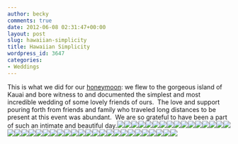 ```yaml
---
author: becky
comments: true
date: 2012-06-08 02:31:47+00:00
layout: post
slug: hawaiian-simplicity
title: Hawaiian Simplicity
wordpress_id: 3647
categories:
- Weddings
---
```


This is what we did for our [honeymoon](http://www.jennrepp-photoblog.com/2012/06/06/lovely-seattle-wedding-photographer-2/): we flew to the gorgeous island of Kauai and bore witness to and documented the simplest and most incredible wedding of some lovely friends of ours.  The love and support pouring forth from friends and family who traveled long distances to be present at this event was abundant.  We are so grateful to have been a part of such an intimate and beautiful day.[![](http://www.beckyjenson.com/wp-content/uploads/2012/06/blog-May12-0002-25.jpg)](http://www.beckyjenson.com/wp-content/uploads/2012/06/blog-May12-0002-25.jpg)[![](http://www.beckyjenson.com/wp-content/uploads/2012/06/blog-May12-00015.jpg)](http://www.beckyjenson.com/wp-content/uploads/2012/06/blog-May12-00015.jpg)[![](http://www.beckyjenson.com/wp-content/uploads/2012/06/blog-May12-00025.jpg)](http://www.beckyjenson.com/wp-content/uploads/2012/06/blog-May12-00025.jpg)[![](http://www.beckyjenson.com/wp-content/uploads/2012/06/blog-May12-0001-25.jpg)](http://www.beckyjenson.com/wp-content/uploads/2012/06/blog-May12-0001-25.jpg)[![](http://www.beckyjenson.com/wp-content/uploads/2012/06/blog-May12-00035.jpg)](http://www.beckyjenson.com/wp-content/uploads/2012/06/blog-May12-00035.jpg)[![](http://www.beckyjenson.com/wp-content/uploads/2012/06/blog-May12-00045.jpg)](http://www.beckyjenson.com/wp-content/uploads/2012/06/blog-May12-00045.jpg)[![](http://www.beckyjenson.com/wp-content/uploads/2012/06/blog-May12-0003-24.jpg)](http://www.beckyjenson.com/wp-content/uploads/2012/06/blog-May12-0003-24.jpg)[![](http://www.beckyjenson.com/wp-content/uploads/2012/06/blog-May12-00055.jpg)](http://www.beckyjenson.com/wp-content/uploads/2012/06/blog-May12-00055.jpg)[![](http://www.beckyjenson.com/wp-content/uploads/2012/06/blog-May12-00074.jpg)](http://www.beckyjenson.com/wp-content/uploads/2012/06/blog-May12-00074.jpg)[![](http://www.beckyjenson.com/wp-content/uploads/2012/06/blog-May12-0006-23.jpg)](http://www.beckyjenson.com/wp-content/uploads/2012/06/blog-May12-0006-23.jpg)[![](http://www.beckyjenson.com/wp-content/uploads/2012/06/blog-May12-00113.jpg)](http://www.beckyjenson.com/wp-content/uploads/2012/06/blog-May12-00113.jpg)[![](http://www.beckyjenson.com/wp-content/uploads/2012/06/blog-May12-00123.jpg)](http://www.beckyjenson.com/wp-content/uploads/2012/06/blog-May12-00123.jpg)[![](http://www.beckyjenson.com/wp-content/uploads/2012/06/blog-May12-0005-23.jpg)](http://www.beckyjenson.com/wp-content/uploads/2012/06/blog-May12-0005-23.jpg)[![](http://www.beckyjenson.com/wp-content/uploads/2012/06/blog-May12-0007-22.jpg)](http://www.beckyjenson.com/wp-content/uploads/2012/06/blog-May12-0007-22.jpg)[![](http://www.beckyjenson.com/wp-content/uploads/2012/06/blog-May12-00133.jpg)](http://www.beckyjenson.com/wp-content/uploads/2012/06/blog-May12-00133.jpg)[![](http://www.beckyjenson.com/wp-content/uploads/2012/06/blog-May12-00163.jpg)](http://www.beckyjenson.com/wp-content/uploads/2012/06/blog-May12-00163.jpg)[![](http://www.beckyjenson.com/wp-content/uploads/2012/06/blog-May12-0008-22.jpg)](http://www.beckyjenson.com/wp-content/uploads/2012/06/blog-May12-0008-22.jpg)[![](http://www.beckyjenson.com/wp-content/uploads/2012/06/blog-May12-00143.jpg)](http://www.beckyjenson.com/wp-content/uploads/2012/06/blog-May12-00143.jpg)[![](http://www.beckyjenson.com/wp-content/uploads/2012/06/blog-May12-00153.jpg)](http://www.beckyjenson.com/wp-content/uploads/2012/06/blog-May12-00153.jpg)[![](http://www.beckyjenson.com/wp-content/uploads/2012/06/blog-May12-0009-2.jpg)](http://www.beckyjenson.com/wp-content/uploads/2012/06/blog-May12-0009-2.jpg)[![](http://www.beckyjenson.com/wp-content/uploads/2012/06/blog-May12-0010-2.jpg)](http://www.beckyjenson.com/wp-content/uploads/2012/06/blog-May12-0010-2.jpg)[![](http://www.beckyjenson.com/wp-content/uploads/2012/06/blog-May12-00172.jpg)](http://www.beckyjenson.com/wp-content/uploads/2012/06/blog-May12-00172.jpg)[![](http://www.beckyjenson.com/wp-content/uploads/2012/06/blog-May12-00182.jpg)](http://www.beckyjenson.com/wp-content/uploads/2012/06/blog-May12-00182.jpg)[![](http://www.beckyjenson.com/wp-content/uploads/2012/06/blog-May12-0011-2.jpg)](http://www.beckyjenson.com/wp-content/uploads/2012/06/blog-May12-0011-2.jpg)[![](http://www.beckyjenson.com/wp-content/uploads/2012/06/blog-May12-00065.jpg)](http://www.beckyjenson.com/wp-content/uploads/2012/06/blog-May12-00065.jpg)[![](http://www.beckyjenson.com/wp-content/uploads/2012/06/blog-May12-00202.jpg)](http://www.beckyjenson.com/wp-content/uploads/2012/06/blog-May12-00202.jpg)[![](http://www.beckyjenson.com/wp-content/uploads/2012/06/blog-May12-0012-2.jpg)](http://www.beckyjenson.com/wp-content/uploads/2012/06/blog-May12-0012-2.jpg)[![](http://www.beckyjenson.com/wp-content/uploads/2012/06/blog-May12-0004-23.jpg)](http://www.beckyjenson.com/wp-content/uploads/2012/06/blog-May12-0004-23.jpg)[![](http://www.beckyjenson.com/wp-content/uploads/2012/06/blog-May12-0013-2.jpg)](http://www.beckyjenson.com/wp-content/uploads/2012/06/blog-May12-0013-2.jpg)[![](http://www.beckyjenson.com/wp-content/uploads/2012/06/blog-May12-00212.jpg)](http://www.beckyjenson.com/wp-content/uploads/2012/06/blog-May12-00212.jpg)[![](http://www.beckyjenson.com/wp-content/uploads/2012/06/blog-May12-00222.jpg)](http://www.beckyjenson.com/wp-content/uploads/2012/06/blog-May12-00222.jpg)[![](http://www.beckyjenson.com/wp-content/uploads/2012/06/blog-May12-0023.jpg)](http://www.beckyjenson.com/wp-content/uploads/2012/06/blog-May12-0023.jpg)[![](http://www.beckyjenson.com/wp-content/uploads/2012/06/blog-May12-0024.jpg)](http://www.beckyjenson.com/wp-content/uploads/2012/06/blog-May12-0024.jpg)[![](http://www.beckyjenson.com/wp-content/uploads/2012/06/blog-May12-0014-2.jpg)](http://www.beckyjenson.com/wp-content/uploads/2012/06/blog-May12-0014-2.jpg)[![](http://www.beckyjenson.com/wp-content/uploads/2012/06/blog-May12-0025.jpg)](http://www.beckyjenson.com/wp-content/uploads/2012/06/blog-May12-0025.jpg)[![](http://www.beckyjenson.com/wp-content/uploads/2012/06/blog-May12-0026.jpg)](http://www.beckyjenson.com/wp-content/uploads/2012/06/blog-May12-0026.jpg)[![](http://www.beckyjenson.com/wp-content/uploads/2012/06/blog-May12-0016-2.jpg)](http://www.beckyjenson.com/wp-content/uploads/2012/06/blog-May12-0016-2.jpg)[![](http://www.beckyjenson.com/wp-content/uploads/2012/06/blog-May12-0017-2.jpg)](http://www.beckyjenson.com/wp-content/uploads/2012/06/blog-May12-0017-2.jpg)[![](http://www.beckyjenson.com/wp-content/uploads/2012/06/blog-May12-0018-2.jpg)](http://www.beckyjenson.com/wp-content/uploads/2012/06/blog-May12-0018-2.jpg)[![](http://www.beckyjenson.com/wp-content/uploads/2012/06/blog-May12-0019-2.jpg)](http://www.beckyjenson.com/wp-content/uploads/2012/06/blog-May12-0019-2.jpg)
